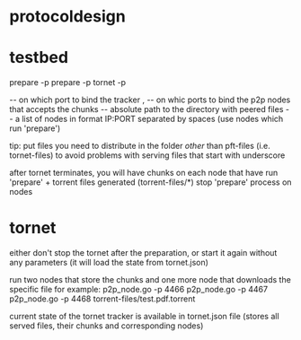 # protocoldesign


# testbed

prepare -p <port1>
prepare -p <port2>
tornet -p <port> <files dir> <nodes list>

<port> -- on which port to bind the tracker
<port1>, <port2> -- on whic ports to bind the p2p nodes that accepts the chunks
<files dir> -- absolute path to the directory with peered files
<nodes list> --  a list of nodes in format IP:PORT separated by spaces (use nodes which run 'prepare')

tip: put files you need to distribute in the folder _other_ than pft-files (i.e. tornet-files)
     to avoid problems with serving files that start with underscore


after tornet terminates, you will have chunks on each node that have run 'prepare' + torrent files generated (torrent-files/*)
stop 'prepare' process on nodes


# tornet

either don't stop the tornet after the preparation, or start it again without any parameters (it will load the state from tornet.json)

run two nodes that store the chunks
and one more node that downloads the specific file
for example:
    p2p_node.go -p 4466
    p2p_node.go -p 4467
    p2p_node.go -p 4468 torrent-files/test.pdf.torrent
    
    
current state of the tornet tracker is available in tornet.json file (stores all served files, their chunks and corresponding nodes)
